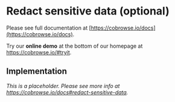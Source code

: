 # Redact sensitive data (optional)

Please see full documentation at [https://cobrowse.io/docs](https://cobrowse.io/docs).

Try our **online demo** at the bottom of our homepage at <https://cobrowse.io/#tryit>.

## Implementation

*This is a placeholder. Please see more info at <https://cobrowse.io/docs#redact-sensitive-data>.*